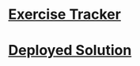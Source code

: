 # [Exercise Tracker](https://www.freecodecamp.org/learn/apis-and-microservices/apis-and-microservices-projects/exercise-tracker)

# [Deployed Solution](https://node-express-exercise-api.herokuapp.com/exercises)
